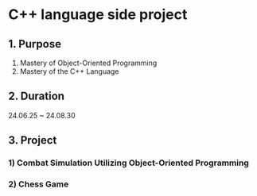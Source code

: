 # C++ language side project
## 1. Purpose
1) Mastery of Object-Oriented Programming
2) Mastery of the C++ Language
   <br>
## 2. Duration
24.06.25 ~ 24.08.30

## 3. Project
### 1) Combat Simulation Utilizing Object-Oriented Programming

### 2) Chess Game
